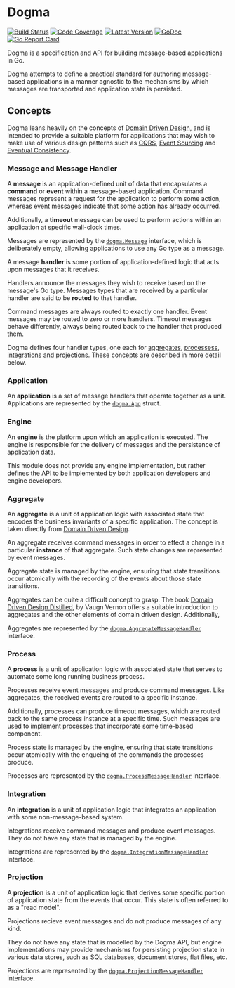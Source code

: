 # Dogma

[![Build Status](http://img.shields.io/travis/com/dogmatiq/dogma/master.svg)](https://travis-ci.com/dogmatiq/dogma)
[![Code Coverage](https://img.shields.io/codecov/c/github/dogmatiq/dogma/master.svg)](https://codecov.io/github/dogmatiq/dogma)
[![Latest Version](https://img.shields.io/github/tag/dogmatiq/dogma.svg?label=semver)](https://semver.org)
[![GoDoc](https://godoc.org/github.com/dogmatiq/dogma?status.svg)](https://godoc.org/github.com/dogmatiq/dogma)
[![Go Report Card](https://goreportcard.com/badge/github.com/dogmatiq/dogma)](https://goreportcard.com/report/github.com/dogmatiq/dogma)


Dogma is a specification and API for building message-based applications in Go.

Dogma attempts to define a practical standard for authoring message-based
applications in a manner agnostic to the mechanisms by which messages are
transported and application state is persisted.

## Concepts

Dogma leans heavily on the concepts of [Domain Driven Design], and is intended
to provide a suitable platform for applications that may wish to make use of
various design patterns such as [CQRS], [Event Sourcing] and [Eventual Consistency].

### Message and Message Handler

A **message** is an application-defined unit of data that encapsulates a
**command** or **event** within a message-based application. Command messages
represent a request for the application to perform some action, whereas event
messages indicate that some action has already occurred.

Additionally, a **timeout** message can be used to perform actions within an
application at specific wall-clock times.

Messages are represented by the [`dogma.Message`](message.go) interface, which
is deliberately empty, allowing applications to use any Go type as a message.

A message **handler** is some portion of application-defined logic that acts
upon messages that it receives.

Handlers announce the messages they wish to receive based on the message's Go
type. Messages types that are received by a particular handler are said to be
**routed** to that handler.

Command messages are always routed to exactly one handler. Event messages may
be routed to zero or more handlers. Timeout messages behave differently, always
being routed back to the handler that produced them.

Dogma defines four handler types, one each for [aggregates](#Aggregate),
[processess](#Process), [integrations](#Integration) and
[projections](#Projection). These concepts are described in more detail
below.

### Application

An **application** is a set of message handlers that operate together as a unit.
Applications are represented by the [`dogma.App`] struct.

### Engine

An **engine** is the platform upon which an application is executed. The engine is
responsible for the delivery of messages and the persistence of application
data.

This module does not provide any engine implementation, but rather defines the
API to be implemented by both application developers and engine developers.

### Aggregate

An **aggregate** is a unit of application logic with associated state that
encodes the business invariants of a specific application. The concept is taken
directly from [Domain Driven Design].

An aggregate receives command messages in order to effect a change in a
particular **instance** of that aggregate. Such state changes are represented
by event messages.

Aggregate state is managed by the engine, ensuring that state transitions occur
atomically with the recording of the events about those state transitions.

Aggregates can be quite a difficult concept to grasp. The book [Domain Driven
Design Distilled], by Vaugn Vernon offers a suitable introduction to aggregates
and the other elements of domain driven design. Additionally,

Aggregates are represented by the [`dogma.AggregateMessageHandler`] interface.

### Process

A **process** is a unit of application logic with associated state that serves
to automate some long running business process.

Processes receive event messages and produce command messages. Like aggregates,
the received events are routed to a specific instance.

Additionally, processes can produce timeout messages, which are routed back to
the same process instance at a specific time. Such messages are used to
implement processes that incorporate some time-based component.

Process state is managed by the engine, ensuring that state transitions occur
atomically with the enqueing of the commands the processes produce.

Processes are represented by the [`dogma.ProcessMessageHandler`] interface.

### Integration

An **integration** is a unit of application logic that integrates an
application with some non-message-based system.

Integrations receive command messages and produce event messages. They do not
have any state that is managed by the engine.

Integrations are represented by the [`dogma.IntegrationMessageHandler`] interface.

### Projection

A **projection** is a unit of application logic that derives some specific
portion of application state from the events that occur. This state is often
referred to as a "read model".

Projections recieve event messages and do not produce messages of any kind.

They do not have any state that is modelled by the Dogma API, but engine
implementations may provide mechanisms for persisting projection state in
various data stores, such as SQL databases, document stores, flat files, etc.

Projections are represented by the [`dogma.ProjectionMessageHandler`] interface.

<!-- references -->
[Domain Driven Design]: https://en.wikipedia.org/wiki/Domain-driven_design
[Domain Driven Design Distilled]: https://www.amazon.com/Domain-Driven-Design-Distilled-Vaughn-Vernon/dp/0134434420
[CQRS]: https://martinfowler.com/bliki/CQRS.html
[Event Sourcing]: https://martinfowler.com/eaaDev/EventSourcing.html
[Eventual Consistency]: https://en.wikipedia.org/wiki/Eventual_consistency
[API documentation]: https://godoc.org/github.com/dogmatiq/dogma
[RFC 2119]: https://tools.ietf.org/html/rfc2119

[`dogma.App`]: https://godoc.org/github.com/dogmatiq/dogma#App
[`dogma.AggregateMessageHandler`]: https://godoc.org/github.com/dogmatiq/dogma#AggregateMessageHandler
[`dogma.ProcessMessageHandler`]: https://godoc.org/github.com/dogmatiq/dogma#ProcessMessageHandler
[`dogma.IntegrationMessageHandler`]: https://godoc.org/github.com/dogmatiq/dogma#IntegrationMessageHandler
[`dogma.ProjectionMessageHandler`]: https://godoc.org/github.com/dogmatiq/dogma#ProjectionMessageHandler
